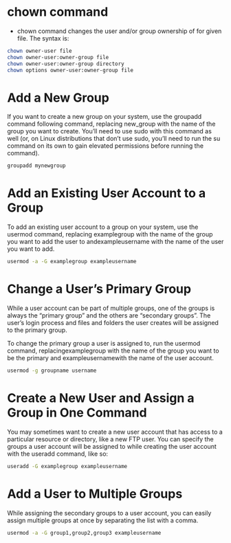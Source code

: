 # chown command
- chown command changes the user and/or group ownership of for given file. The syntax is:

```bash
chown owner-user file 
chown owner-user:owner-group file
chown owner-user:owner-group directory
chown options owner-user:owner-group file
```
# Add a New Group

If you want to create a new group on your system, use the groupadd command following command, replacing new_group with the name of the group you want to create. You’ll need to use sudo with this command as well (or, on Linux distributions that don’t use sudo, you’ll need to run the su command on its own to gain elevated permissions before running the command).
```bash
groupadd mynewgroup
```

# Add an Existing User Account to a Group

To add an existing user account to a group on your system, use the usermod command, replacing examplegroup with the name of the group you want to add the user to andexampleusername  with the name of the user you want to add.

```bash
usermod -a -G examplegroup exampleusername
```

# Change a User’s Primary Group

While a user account can be part of multiple groups, one of the groups is always the “primary group” and the others are “secondary groups”. The user’s login process and files and folders the user creates will be assigned to the primary group.

To change the primary group a user is assigned to, run the usermod command, replacingexamplegroup  with the name of the group you want to be the primary and exampleusernamewith the name of the user account.

```bash
usermod -g groupname username
```

# Create a New User and Assign a Group in One Command

You may sometimes want to create a new user account that has access to a particular resource or directory, like a new FTP user. You can specify the groups a user account will be assigned to while creating the user account with the useradd command, like so:

```bash
useradd -G examplegroup exampleusername
```


# Add a User to Multiple Groups

While assigning the secondary groups to a user account, you can easily assign multiple groups at once by separating the list with a comma.

```bash
usermod -a -G group1,group2,group3 exampleusername
```




